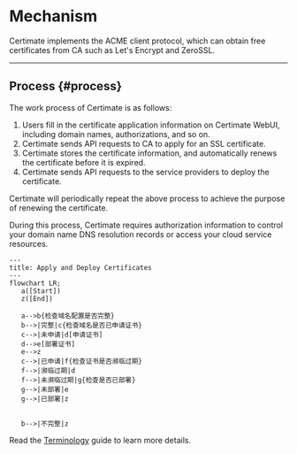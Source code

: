 ﻿# Mechanism

Certimate implements the ACME client protocol, which can obtain free certificates from CA such as Let's Encrypt and ZeroSSL.

---

## Process {#process}

The work process of Certimate is as follows:

1. Users fill in the certificate application information on Certimate WebUI, including domain names, authorizations, and so on.
2. Certimate sends API requests to CA to apply for an SSL certificate.
3. Certimate stores the certificate information, and automatically renews the certificate before it is expired.
4. Certimate sends API requests to the service providers to deploy the certificate.

Certimate will periodically repeat the above process to achieve the purpose of renewing the certificate.

During this process, Certimate requires authorization information to control your domain name DNS resolution records or access your cloud service resources.

```mermaid
---
title: Apply and Deploy Certificates
---
flowchart LR;
   a([Start])
   z([End])

   a-->b{检查域名配置是否完整}
   b-->|完整|c{检查域名是否已申请证书}
   c-->|未申请|d[申请证书]
   d-->e[部署证书]
   e-->z
   c-->|已申请|f{检查证书是否濒临过期}
   f-->|濒临过期|d
   f-->|未濒临过期|g{检查是否已部署}
   g-->|未部署|e
   g-->|已部署|z


   b-->|不完整|z
```

Read the [Terminology](./terminology) guide to learn more details.
